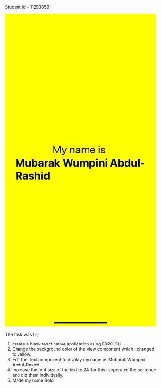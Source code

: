 Student Id - 11293859

![App.js](/rn-assignment2-ID-11293859/assets/mywork.jpg)

The task was to;
1. create a blank react native application using EXPO CLI.
2. Change the background color of the View component which i changed to yellow.
3. Edit the Text component to display my name ie. Mubarak Wumpini Abdul-Rashid.
4. Increase the font size of the text to 24. for this i seperated the sentence and did them individually.
5. Made my name Bold
